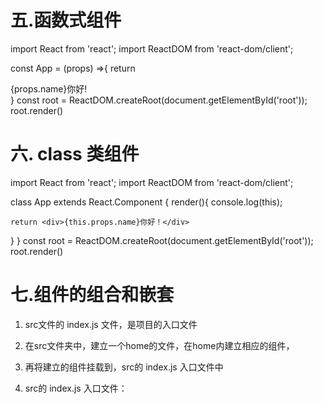 
# 五.函数式组件

import React from 'react';
import ReactDOM from 'react-dom/client';

<!-- 在 React 内，首字母大写的是组件，小写的元素 -->
const App = (props) =>{
  return <div>{props.name}你好!</div>
}
const root = ReactDOM.createRoot(document.getElementById('root'));
root.render(<App name="张非-"/>)



# 六. class 类组件

import React from 'react';
import ReactDOM from 'react-dom/client';

class App extends React.Component {
  render(){
    console.log(this);
    <!-- this 指向的是 App-->

    return <div>{this.props.name}你好！</div>
<!--这里必须要用 this.props-->
  }
}
const root = ReactDOM.createRoot(document.getElementById('root'));
root.render(<App name="张非-"/>)



# 七.组件的组合和嵌套

1. src文件的 index.js 文件，是项目的入口文件

2. 在src文件夹中，建立一个home的文件，在home内建立相应的组件，

3. 再将建立的组件挂载到，src的 index.js 入口文件中

4. src的 index.js 入口文件：
<script>
import React from 'react';
import ReactDOM from 'react-dom/client';

import App from "./home/App"
const root = ReactDOM.createRoot(document.getElementById('root'));
root.render(<App />)

5. hone与index.js 入口文件，平齐(相当于vue中的 main.js)

6.  hone下的App.js 组件
import React from "react"
class Header extends React.Component {
    render(){
        return <header>我是头部组件</header>
    }
}
const Footer = () =>{
   return  <footer>我是底部组件</footer>
}
class App extends React.Component {
    render(){
        //每一个组件都只能有一个根元素
        return (
        <div>
          <Header />
          <Footer />
        </div>
        )
    }
}
export default App



# 八.组件的占位符

1. 一般组件内的嵌套嵌套多个组件，所以，要用一个元素把他们包起来，且多个组件 return要加()，return()
class App extends React.Component {
    render(){
        //每一个组件都只能有一个根元素
        return (
        //由于每一个组件都只能有一个根元素
        <div>
          <Header />
          <Footer />
        </div>
        )
    }
}

2. 如果想要将这个 <div>编程占位符，要用：<React.Fragment>标签
class App extends React.Component {
    render(){
        //每一个组件都只能有一个根元素
        return (
        <React.Fragment>
          <Header />
          <Footer />
        </React.Fragment>
        )
    }
}

3. <React.Fragment>的简化写法--{Fragment}
import React ,{Fragment}from "react"

class Header extends React.Component {
    render(){
        return <header>我是头部组件</header>
    }
}
const Footer = () =>{
   return  <footer>我是底部组件</footer>
}
class App extends React.Component {
    render(){
        //每一个组件都只能有一个根元素
        return (
        <Fragment>
          <Header />
          <Footer />
        </Fragment>
        )
    }
}
export default App

4. <React.Fragment>的简化写法--<></>
import React from "react"

class Header extends React.Component {
    render(){
        return <header>我是头部组件</header>
    }
}

const Footer = () =>{
   return  <footer>我是底部组件</footer>
}

class App extends React.Component {
    render(){
        //每一个组件都只能有一个根元素
        return (
        <>
          <Header />
          <Footer />
        </>
        )
    }
}

export default App

5. React.Component--的简化写法：

将 Component 在 React 中，解构
import React ,{Component}from "react"

class Header extends Component {
    render(){
        return <header>我是头部组件</header>
    }
}
const Footer = () =>{
   return  <footer>我是底部组件</footer>
}
class App extends Component {
    render(){
        //每一个组件都只能有一个根元素
        return (
        <>
          <Header />
          <Footer />
        </>
        )
    }
}
export default App

6. 从 React 解构的东西，首字母大写的是组件：
如：import React ，{Fragment，Component}from "react"

7. 从 React 解构的东西，首字母小写的是方法：





# 九.真正的 React 项目，跟vue一样，一个组件对应一个js

1. 父组件
import React ,{Component}from "react"
import Header from './Header'
import Footer from './Footer'

class App extends Component {
    render(){
        //每一个组件都只能有一个根元素
        return (
        <>
          <Header />
          <Footer />
        </>
        )
    }
}
export default App

2. 子组件
import React ,{Component}from "react"

class Header extends Component {
    render(){
        return (
            <div>我是头部</div>
        )
    }
}

export default Header

3. 子组件
import React, { Component } from "react";

class Footer extends Component {
  render() {
    return <div>我是底部</div>;
  }
}

export default Footer;
